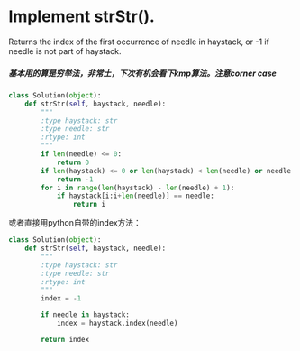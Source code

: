 # Implement strStr().

Returns the index of the first occurrence of needle in haystack, or -1 if needle is not part of haystack.

##### 基本用的算是穷举法，非常土，下次有机会看下kmp算法。注意corner case

```python
class Solution(object):
    def strStr(self, haystack, needle):
        """
        :type haystack: str
        :type needle: str
        :rtype: int
        """
        if len(needle) <= 0:
            return 0
        if len(haystack) <= 0 or len(haystack) < len(needle) or needle not in haystack:
            return -1
        for i in range(len(haystack) - len(needle) + 1):
            if haystack[i:i+len(needle)] == needle:
                return i
```

或者直接用python自带的index方法：

```python
class Solution(object):
    def strStr(self, haystack, needle):
        """
        :type haystack: str
        :type needle: str
        :rtype: int
        """
        index = -1

        if needle in haystack:
            index = haystack.index(needle)

        return index        
```
